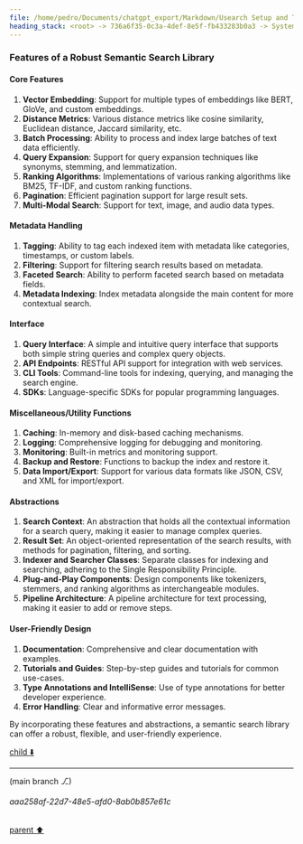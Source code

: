 ```yaml
---
file: /home/pedro/Documents/chatgpt_export/Markdown/Usearch Setup and Testing.md
heading_stack: <root> -> 736a6f35-0c3a-4def-8e5f-fb433283b0a3 -> System -> 7e1fc11a-385d-4641-83a5-24bcd0f772a6 -> System -> aaa28f28-7a3d-4adc-9c31-2e24b825ee2c -> User -> 431e417f-ba17-4c71-8651-4bb4fc005b8a -> Assistant -> 5efa9536-227a-4097-a943-8a062fa36ebb -> Tool -> 0125b662-4281-4b16-a7df-c31bce9c8ddd -> Assistant -> bbb603db-a333-4ce8-90a2-a060fe0913fe -> Tool -> e359e771-2ded-442d-84dd-9197c84f3a10 -> Assistant -> 52917e86-ff86-4af7-b631-331103ecd0ba -> Tool -> faa2d1e3-8ba1-40f7-bb9b-0529d8b66d9b -> Assistant -> eedb56d6-43ee-4b2a-bab7-b0a66cd5e743 -> Tool -> ede47510-19d2-4507-9e28-e101779dfc56 -> Assistant -> d36982cb-1dff-408e-a3e2-7ebbd9651f28 -> Tool -> 80c4522b-cbf5-44a7-a234-be8818417cee -> Assistant -> f9a4c4b4-dd9b-4aa5-a44d-8261813f74eb -> Tool -> 3d31e99b-d204-492b-bb21-a15ae70e39e5 -> Assistant -> ffe7ec2c-9ab9-41fd-af79-b5dbd8ab21d2 -> Tool -> 2d62042c-555a-4768-ad75-ac8471355ad9 -> Assistant -> aaa2efa5-1015-45f4-a14e-2ac9de41f9d3 -> User -> 27e9ad5a-5943-4b9a-8d53-57be00420983 -> Assistant -> efdfb750-f062-49f0-a748-0aaef6133343 -> Tool -> e64111fc-6337-49bf-9f28-90254d2d75a8 -> Assistant -> d9e1ada1-bceb-4e5a-adc2-f07012d9ddb2 -> Tool -> 270ee728-6db3-4efc-8743-9a1a75e88d1f -> Assistant -> eb022945-6bb7-497e-9288-7da0524271db -> Tool -> 07220b62-5840-461e-8dd2-094eb7b9ea9b -> Assistant -> 6af2f9ba-7e0c-41aa-bedb-a036a7ab2661 -> Tool -> 2b495532-8842-4d73-a1cd-7760c923cc4b -> Assistant -> aaa24e6b-073d-4378-aaa3-3b15770b7e04 -> User -> 4eb099d5-5320-4026-946d-3a316d081126 -> Assistant -> a5404c36-a23d-4d08-9288-5f367fa2af06 -> Tool -> Sample sentences with some similar and some different meanings -> Generate embeddings for the sample sentences -> Initialize a usearch index for the embeddings -> Add embeddings to the index -> Verify the index -> 1263b678-1c92-4fc2-a12f-55c3ec158473 -> Assistant -> 04cdd239-af78-40f6-b6fd-ab0e6e12f49d -> Tool -> Function to search for similar sentences -> Test the function with a query -> 59921e28-a359-43a8-9774-f7aed1c23927 -> Assistant -> aaa2ae00-752f-43a8-b40c-eb5a28503319 -> User -> c815a18a-ff6b-4013-9d73-1974a7e7f5e0 -> Assistant -> Features of a Robust Semantic Search Library
---
```

### Features of a Robust Semantic Search Library

#### Core Features

1. **Vector Embedding**: Support for multiple types of embeddings like BERT, GloVe, and custom embeddings.
2. **Distance Metrics**: Various distance metrics like cosine similarity, Euclidean distance, Jaccard similarity, etc.
3. **Batch Processing**: Ability to process and index large batches of text data efficiently.
4. **Query Expansion**: Support for query expansion techniques like synonyms, stemming, and lemmatization.
5. **Ranking Algorithms**: Implementations of various ranking algorithms like BM25, TF-IDF, and custom ranking functions.
6. **Pagination**: Efficient pagination support for large result sets.
7. **Multi-Modal Search**: Support for text, image, and audio data types.

#### Metadata Handling

1. **Tagging**: Ability to tag each indexed item with metadata like categories, timestamps, or custom labels.
2. **Filtering**: Support for filtering search results based on metadata.
3. **Faceted Search**: Ability to perform faceted search based on metadata fields.
4. **Metadata Indexing**: Index metadata alongside the main content for more contextual search.

#### Interface

1. **Query Interface**: A simple and intuitive query interface that supports both simple string queries and complex query objects.
2. **API Endpoints**: RESTful API support for integration with web services.
3. **CLI Tools**: Command-line tools for indexing, querying, and managing the search engine.
4. **SDKs**: Language-specific SDKs for popular programming languages.

#### Miscellaneous/Utility Functions

1. **Caching**: In-memory and disk-based caching mechanisms.
2. **Logging**: Comprehensive logging for debugging and monitoring.
3. **Monitoring**: Built-in metrics and monitoring support.
4. **Backup and Restore**: Functions to backup the index and restore it.
5. **Data Import/Export**: Support for various data formats like JSON, CSV, and XML for import/export.

#### Abstractions

1. **Search Context**: An abstraction that holds all the contextual information for a search query, making it easier to manage complex queries.
2. **Result Set**: An object-oriented representation of the search results, with methods for pagination, filtering, and sorting.
3. **Indexer and Searcher Classes**: Separate classes for indexing and searching, adhering to the Single Responsibility Principle.
4. **Plug-and-Play Components**: Design components like tokenizers, stemmers, and ranking algorithms as interchangeable modules.
5. **Pipeline Architecture**: A pipeline architecture for text processing, making it easier to add or remove steps.

#### User-Friendly Design

1. **Documentation**: Comprehensive and clear documentation with examples.
2. **Tutorials and Guides**: Step-by-step guides and tutorials for common use-cases.
3. **Type Annotations and IntelliSense**: Use of type annotations for better developer experience.
4. **Error Handling**: Clear and informative error messages.

By incorporating these features and abstractions, a semantic search library can offer a robust, flexible, and user-friendly experience.

[child ⬇️](#aaa258af-22d7-48e5-afd0-8ab0b857e61c)

---

(main branch ⎇)
###### aaa258af-22d7-48e5-afd0-8ab0b857e61c
[parent ⬆️](#c815a18a-ff6b-4013-9d73-1974a7e7f5e0)
